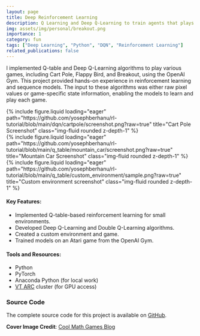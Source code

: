 ```yaml
---
layout: page
title: Deep Reinforcement Learning
description: Q Learning and Deep Q-Learning to train agents that plays different games
img: assets/img/personal/breakout.png
importance: 1
category: fun
tags: ["Deep Learning", "Python", "DQN", "Reinforcement Learning"]
related_publications: false
---
```

I implemented Q-table and Deep Q-Learning algorithms to play various games, including Cart Pole, Flappy Bird, and Breakout, using the OpenAI Gym. This project provided hands-on experience in reinforcement learning and sequence models. The input to these algorithms was either raw pixel values or game-specific state information, enabling the models to learn and play each game.

<div class="row">
    <div class="col-sm mt-3 mt-md-0">
        <div class="row">
            {% include figure.liquid loading="eager" path="https://github.com/yosephberhanu/rl-tutorial/blob/main/dqn/cartpole/screenshot.png?raw=true" title="Cart Pole Screenshot" class="img-fluid rounded z-depth-1" %}
        </div>
        <div class="row">
            {% include figure.liquid loading="eager" path="https://github.com/yosephberhanu/rl-tutorial/blob/main/q_table/mountain_car/screenshot.png?raw=true" title="Mountain Car Screenshot" class="img-fluid rounded z-depth-1" %}
        </div>
    </div>
    <div class="col-sm mt-3 mt-md-0">
            {% include figure.liquid loading="eager" path="https://github.com/yosephberhanu/rl-tutorial/blob/main/q_table/custom_environment/sample.png?raw=true" title="Custom environment screenshot" class="img-fluid rounded z-depth-1" %}
    </div>

</div>

#### Key Features:
- Implemented Q-table-based reinforcement learning for small environments.
- Developed Deep Q-Learning and Double Q-Learning algorithms.
- Created a custom environment and game.
- Trained models on an Atari game from the OpenAI Gym.

#### Tools and Resources:
- Python
- PyTorch
- Anaconda Python (for local work)
- [VT ARC](https://arc.vt.edu/) cluster (for GPU access)

### Source Code
The complete source code for this project is available on [GitHub](https://github.com/yosephberhanu/rl-tutorial).

__Cover Image Credit__: [Cool Math Games Blog](https://www.coolmathgames.com/blog/how-to-play-atari-breakout)